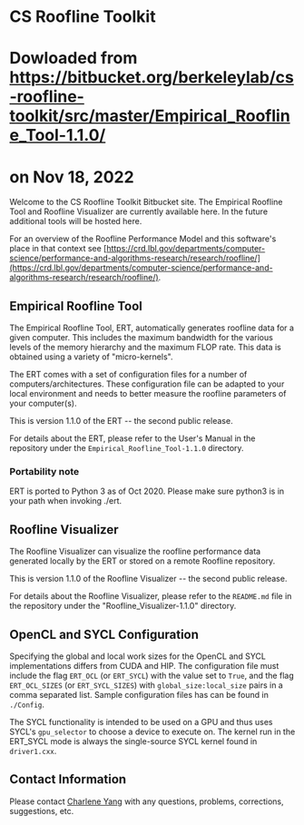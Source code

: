 # CS Roofline Toolkit #

# Dowloaded from https://bitbucket.org/berkeleylab/cs-roofline-toolkit/src/master/Empirical_Roofline_Tool-1.1.0/
# on Nov 18, 2022

Welcome to the CS Roofline Toolkit Bitbucket site.  The Empirical Roofline Tool and Roofline Visualizer are currently available here.
In the future additional tools will be hosted here.  

For an overview of the Roofline Performance Model and this software's place in that context see
[https://crd.lbl.gov/departments/computer-science/performance-and-algorithms-research/research/roofline/](https://crd.lbl.gov/departments/computer-science/performance-and-algorithms-research/research/roofline/).

## Empirical Roofline Tool ##

The Empirical Roofline Tool, ERT, automatically generates roofline data
for a given computer.  This includes the maximum bandwidth for the various
levels of the memory hierarchy and the maximum FLOP rate.  This data is
obtained using a variety of "micro-kernels".

The ERT comes with a set of configuration files for a number of
computers/architectures.  These configuration file can be adapted to your
local environment and needs to better measure the roofline parameters of
your computer(s).

This is version 1.1.0 of the ERT -- the second public release.

For details about the ERT, please refer to the User's Manual in the
repository under the `Empirical_Roofline_Tool-1.1.0` directory.

### Portability note
ERT is ported to Python 3 as of Oct 2020. Please make sure python3 is in your path when invoking ./ert.

## Roofline Visualizer ##

The Roofline Visualizer can visualize the roofline performance data
generated locally by the ERT or stored on a remote Roofline repository.

This is version 1.1.0 of the Roofline Visualizer -- the second public release.

For details about the Roofline Visualizer, please refer to the `README.md`
file in the repository under the "Roofline_Visualizer-1.1.0" directory.

## OpenCL and SYCL Configuration ##

Specifying the global and local work sizes for the OpenCL and SYCL implementations differs from CUDA and HIP. The configuration file must
include the flag `ERT_OCL` (or `ERT_SYCL`) with the value set to `True`, and the flag `ERT_OCL_SIZES` (or `ERT_SYCL_SIZES`) with `global_size:local_size` pairs in a comma separated list. Sample configuration files has can be found in `./Config`.

The SYCL functionality is intended to be used on a GPU and thus uses SYCL's `gpu_selector` to choose a device to execute on. The kernel run in the ERT_SYCL mode is always the single-source SYCL kernel found in `driver1.cxx`.

## Contact Information ##

Please contact [Charlene Yang](mailto:CJYang@lbl.gov) with any questions, problems, corrections, suggestions, etc.
